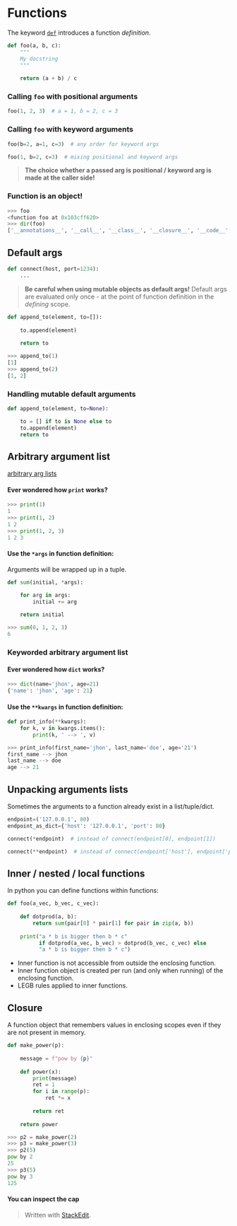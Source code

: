 
# Functions
The keyword [`def`](https://docs.python.org/3/reference/compound_stmts.html#def) introduces a function _definition_.
```python
def foo(a, b, c):
	"""
	My docstring
	"""
	
	return (a + b) / c
```
### Calling ```foo``` with positional arguments
```python
foo(1, 2, 3)  # a = 1, b = 2, c = 3
```
### Calling ```foo``` with keyword arguments
```python
foo(b=2, a=1, c=3)  # any order for keyword args
```
```python
foo(1, b=2, c=3)  # mixing positional and keyword args
```

> **The choice whether a passed arg is positional / keyword arg is made at the caller side!**
### Function is an object!
```python
>>> foo
<function foo at 0x103cff620>
>>> dir(foo)
['__annotations__', '__call__', '__class__', '__closure__', '__code__', '__defaults__', '__delattr__', '__dict__', '__dir__', '__doc__', '__eq__', '__format__', '__ge__', '__get__', '__getattribute__', '__globals__', '__gt__', '__hash__', '__init__', '__init_subclass__', '__kwdefaults__', '__le__', '__lt__', '__module__', '__name__', '__ne__', '__new__', '__qualname__', '__reduce__', '__reduce_ex__', '__repr__', '__setattr__', '__sizeof__', '__str__', '__subclasshook__']
```
## Default args
```python
def connect(host, port=1234):
	...
```

> **Be careful when using mutable objects as default args!**
> Default args are evaluated only once - at the point of function definition in the _defining_ scope.
```python
def append_to(element, to=[]):
	
	to.append(element)
	
	return to
```
```python
>>> append_to(1)
[1]
>>> append_to(2)
[1, 2]
```
### Handling mutable default arguments
```python
def append_to(element, to=None):

	to = [] if to is None else to
	to.append(element)
	return to
```
## Arbitrary argument list
[arbitrary arg lists](https://docs.python.org/3/tutorial/controlflow.html#arbitrary-argument-lists)
#### Ever wondered how ```print``` works?
```python
>>> print(1)
1
>>> print(1, 2)
1 2
>>> print(1, 2, 3)
1 2 3
```
#### Use the ```*args``` in function definition:
Arguments will be wrapped up in a tuple.
```python
def sum(initial, *args):

	for arg in args:
		initial += arg
	
	return initial	
```
```python
>>> sum(0, 1, 2, 3)
6
```
### Keyworded arbitrary argument list
#### Ever wondered how ```dict``` works?
```python
>>> dict(name='jhon', age=21)
{'name': 'jhon', 'age': 21}
```
#### Use the ```**kwargs``` in function definition:
```python
def print_info(**kwargs):
	for k, v in kwargs.items():
		print(k, ' --> ', v)
```
```python
>>> print_info(first_name='jhon', last_name='doe', age='21')
first_name --> jhon
last_name --> doe
age --> 21
```
## Unpacking arguments lists
Sometimes the arguments to a function already exist in a list/tuple/dict.
```python
endpoint=('127.0.0.1', 80)
endpoint_as_dict={'host': '127.0.0.1', 'port': 80} 

connect(*endpoint)  # instead of connect(endpoint[0], endpoint[1])

connect(**endpoint)  # instead of connect(endpoint['host'], endpoint['port'])
```
## Inner / nested / local functions
In python you can define functions within functions:
```python
def foo(a_vec, b_vec, c_vec):
	
	def dotprod(a, b):
		return sum(pair[0] * pair[1] for pair in zip(a, b))
	
	print("a * b is bigger then b * c" 
		  if dotprod(a_vec, b_vec) > dotprod(b_vec, c_vec) else
		  "a * b is bigger then b * c")
```

 - Inner function is not accessible from outside the enclosing function.
 - Inner function object is created per run (and only when running) of the enclosing function.
 - LEGB rules applied to inner functions.
## Closure
A function object that remembers values in enclosing scopes even if they are not present in memory.
```python
def make_power(p):
	
	message = f"pow by {p}"
	
	def power(x):
		print(message)
		ret = 1
		for i in range(p):
			ret *= x
		
		return ret
	
	return power
```
```python
>>> p2 = make_power(2)
>>> p3 = make_power(3)
>>> p2(5)
pow by 2
25
>>> p3(5)
pow by 3
125
```
#### You can inspect the cap

> Written with [StackEdit](https://stackedit.io/).

<!--stackedit_data:
eyJoaXN0b3J5IjpbNzA3NjA5MTg3LDEyMDI3MTQ0ODIsLTIwNz
c0NjI0MzgsLTc5ODg3NDQ1MiwxMzUxNzQxMjA2LC0xMDM3MTA0
NjkzLC0xMzIyNzI2OTgwLC04MDIzMDI1NDEsLTEwOTAyMTAzOT
AsLTIxMzc2NTIyMTgsLTEwMjg0NTAxMjUsMTIwNTAyNzYxNyw0
NTcxMDY4NV19
-->